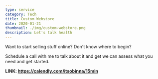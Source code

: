 ```yaml
---
type: service
category: Tech
title: Custom Webstore
date: 2020-01-21
thumbnail: ./img/custom-webstore.png
description: Let's talk health
---
```


Want to start selling stuff online? Don't know where to begin?

Schedule a call with me to talk about it and get we can assess what you need and get started.

**LINK: https://calendly.com/itsobinna/15min**
